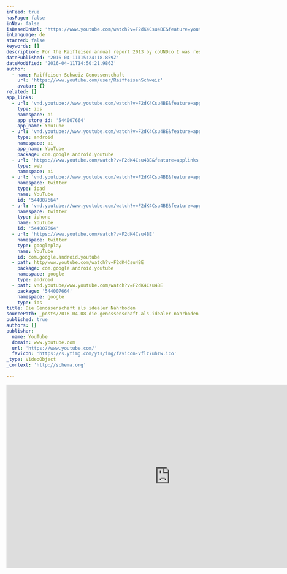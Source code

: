 ```yaml
---
inFeed: true
hasPage: false
inNav: false
isBasedOnUrl: 'https://www.youtube.com/watch?v=F2dK4Csu4BE&feature=youtu.be'
inLanguage: de
starred: false
keywords: []
description: For the Raiffeisen annual report 2013 by coUNDco I was responsible for creating the 3D art and 3D animations.
datePublished: '2016-04-11T15:24:18.859Z'
dateModified: '2016-04-11T14:50:21.986Z'
author:
  - name: Raiffeisen Schweiz Genossenschaft
    url: 'https://www.youtube.com/user/RaiffeisenSchweiz'
    avatar: {}
related: []
app_links:
  - url: 'vnd.youtube://www.youtube.com/watch?v=F2dK4Csu4BE&feature=applinks'
    type: ios
    namespace: ai
    app_store_id: '544007664'
    app_name: YouTube
  - url: 'vnd.youtube://www.youtube.com/watch?v=F2dK4Csu4BE&feature=applinks'
    type: android
    namespace: ai
    app_name: YouTube
    package: com.google.android.youtube
  - url: 'https://www.youtube.com/watch?v=F2dK4Csu4BE&feature=applinks'
    type: web
    namespace: ai
  - url: 'vnd.youtube://www.youtube.com/watch?v=F2dK4Csu4BE&feature=applinks'
    namespace: twitter
    type: ipad
    name: YouTube
    id: '544007664'
  - url: 'vnd.youtube://www.youtube.com/watch?v=F2dK4Csu4BE&feature=applinks'
    namespace: twitter
    type: iphone
    name: YouTube
    id: '544007664'
  - url: 'https://www.youtube.com/watch?v=F2dK4Csu4BE'
    namespace: twitter
    type: googleplay
    name: YouTube
    id: com.google.android.youtube
  - path: http/www.youtube.com/watch?v=F2dK4Csu4BE
    package: com.google.android.youtube
    namespace: google
    type: android
  - path: vnd.youtube/www.youtube.com/watch?v=F2dK4Csu4BE
    package: '544007664'
    namespace: google
    type: ios
title: Die Genossenschaft als idealer Nährboden
sourcePath: _posts/2016-04-08-die-genossenschaft-als-idealer-nahrboden.md
published: true
authors: []
publisher:
  name: YouTube
  domain: www.youtube.com
  url: 'https://www.youtube.com/'
  favicon: 'https://s.ytimg.com/yts/img/favicon-vflz7uhzw.ico'
_type: VideoObject
_context: 'http://schema.org'

---
```

<iframe src="https://cdn.embedly.com/widgets/media.html?src=https%3A%2F%2Fwww.youtube.com%2Fembed%2FF2dK4Csu4BE%3Ffeature%3Doembed&amp;url=https%3A%2F%2Fwww.youtube.com%2Fwatch%3Fv%3DF2dK4Csu4BE%26feature%3Dyoutu.be&amp;image=https%3A%2F%2Fi.ytimg.com%2Fvi%2FF2dK4Csu4BE%2Fhqdefault.jpg&amp;key=b7d04c9b404c499eba89ee7072e1c4f7&amp;type=text%2Fhtml&amp;schema=youtube" width="854" height="480" scrolling="no" frameborder="0" allowfullscreen="allowfullscreen" style=""></iframe>